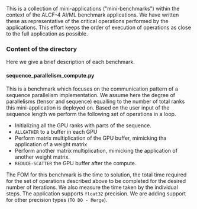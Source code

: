 This is a collection of mini-applications ("mini-benchmarks") within the context 
of the ALCF-4 AI/ML benchmark applications. We have written these as 
representative of the critical operations performed by the applications. This
effort keeps the order of execution of operations as close to the full 
application as possible. 

### Content of the directory
Here we give a brief description of each benchmark.

#### sequence_parallelism_compute.py
This is a benchmark which focuses on the communication pattern of a sequence 
parallelism implementation. We assume here 
the degree of parallelisms (tensor and sequence) equalling 
to the number of total ranks this mini-application is deployed on. Based on
the user input of the sequence length we perform the following set of 
operations in a loop. 
  - Initializing all the GPU ranks with parts of the sequence.
  - `ALLGATHER` to a buffer in each GPU
  - Perform matrix multiplication of the GPU buffer, 
  mimicking tha application of a weight matrix
  - Perform another matrix multiplication, mimicking the application of 
  another weight matrix.
  - `REDUCE-SCATTER` the GPU buffer after the compute.

  
The FOM for this benchmark is the time to solution, the total time required
for the set of operations described above to be completed for the desired
number of iterations. We also measure the time taken by the individual steps.
The application supports `float32` precision. We are adding support for other
precision types (`TO DO - Merge`).
